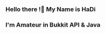 ### Hello there !👋  My Name is HaDi
###  I'm Amateur in Bukkit API & Java

<!--
**HqDi96/HqDi96** is a ✨ _special_ ✨ repository because its `README.md` (this file) appears on your GitHub profile.

### I’m currently working on Myself
### I’m currently learning Bukkit API & Java and Python
### How to reach me? HaaaaaaaaDiii#3840 or https://discord.gg/ABTf3VxhHA


